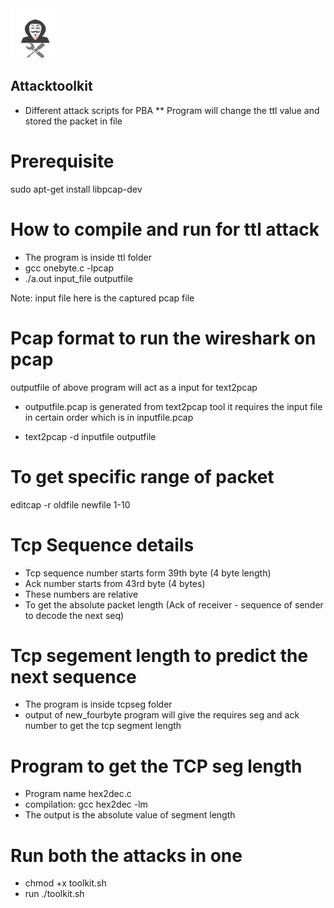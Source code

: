 <img src="attacker1.png" width="80" height="80">

## Attacktoolkit

* Different attack scripts for PBA
** Program will change the ttl value and stored the packet in file

# Prerequisite

sudo apt-get install libpcap-dev

# How to compile and run for ttl attack

* The program is inside ttl folder 
* gcc onebyte.c -lpcap
* ./a.out input_file outputfile

Note: input file here is the captured pcap file 

# Pcap format to run the wireshark on pcap

outputfile of above program will act as a input for text2pcap

* outputfile.pcap is generated from text2pcap tool it requires the 
input file in certain order which is in inputfile.pcap

* text2pcap -d inputfile outputfile

# To get specific range of packet

editcap -r oldfile newfile 1-10

# Tcp Sequence details

* Tcp sequence number starts form 39th byte (4 byte length)
* Ack number starts from 43rd byte (4 bytes)
* These numbers are relative 
* To get the absolute packet length (Ack of receiver - sequence of sender to decode the next seq)

# Tcp segement length to predict the next sequence

* The program is inside tcpseg folder
* output of new_fourbyte program will give the requires seg and ack number to get the tcp segment length

# Program to get the TCP seg length

* Program name hex2dec.c 
* compilation: gcc hex2dec -lm
* The output is the absolute value of segment length

# Run both the attacks in one

* chmod +x toolkit.sh
* run ./toolkit.sh

